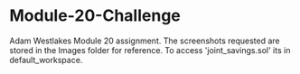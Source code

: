 # Module-20-Challenge
Adam Westlakes Module 20 assignment. The screenshots requested are stored in the Images folder for reference.
To access 'joint_savings.sol' its in default_workspace.
